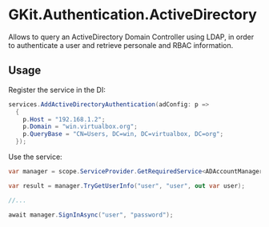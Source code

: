 # GKit.Authentication.ActiveDirectory

Allows to query an ActiveDirectory Domain Controller using LDAP, in order to authenticate a user and retrieve personale and RBAC information.

## Usage

Register the service in the DI:

```cs
services.AddActiveDirectoryAuthentication(adConfig: p =>
  {
    p.Host = "192.168.1.2";
    p.Domain = "win.virtualbox.org";
    p.QueryBase = "CN=Users, DC=win, DC=virtualbox, DC=org";
  });
```

Use the service:

```cs
var manager = scope.ServiceProvider.GetRequiredService<ADAccountManager>();

var result = manager.TryGetUserInfo("user", "user", out var user);

//...

await manager.SignInAsync("user", "password");
```
